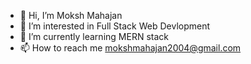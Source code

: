 - 👋 Hi, I’m Moksh Mahajan
- 👀 I’m interested in Full Stack Web Devlopment
- 🌱 I’m currently learning MERN stack
- 📫 How to reach me mokshmahajan2004@gmail.com

<!---
mokshmahajan2004/mokshmahajan2004 is a ✨ special ✨ repository because its `README.md` (this file) appears on your GitHub profile.
You can click the Preview link to take a look at your changes.
--->
